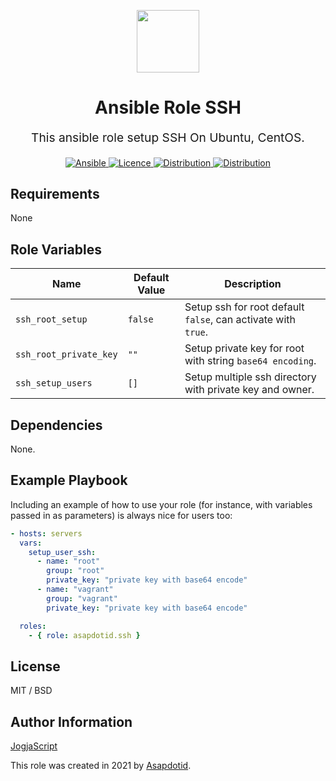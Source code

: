 <p align="center"> <img src="https://user-images.githubusercontent.com/34257858/129839002-15e3f2c7-3f75-46d4-afae-0fd207d7fdde.png" width="100" height="100"></p>

<h1 align="center">
    Ansible Role SSH
</h1>

<p align="center" style="font-size: 1.2rem;">
    This ansible role setup SSH On Ubuntu, CentOS.
</p>

<p align="center">

<a href="https://www.ansible.com">
  <img src="https://img.shields.io/badge/Ansible-2.10-green?style=flat&logo=ansible" alt="Ansible">
</a>
<a href="LICENSE.md">
  <img src="https://img.shields.io/badge/License-MIT-blue.svg" alt="Licence">
</a>
<a href="https://ubuntu.com/">
  <img src="https://img.shields.io/badge/ubuntu-20.x-orange?style=flat&logo=ubuntu" alt="Distribution">
</a>
<a href="https://www.centos.org/">
  <img src="https://img.shields.io/badge/CentOS-8-green?style=flat&logo=centos" alt="Distribution">
</a>

## Requirements

None

## Role Variables

| Name                   | Default Value | Description                                                   |
| ---------------------- | ------------- | ------------------------------------------------------------- |
| `ssh_root_setup`       | `false`       | Setup ssh for root default `false`, can activate with `true`. |
| `ssh_root_private_key` | `""`          | Setup private key for root with string `base64 encoding`.     |
| `ssh_setup_users`      | `[]`          | Setup multiple ssh directory with private key and owner.      |

## Dependencies

None.

## Example Playbook

Including an example of how to use your role (for instance, with variables passed in as parameters) is always nice for users too:

```yaml
- hosts: servers
  vars:
    setup_user_ssh:
      - name: "root"
        group: "root"
        private_key: "private key with base64 encode"
      - name: "vagrant"
        group: "vagrant"
        private_key: "private key with base64 encode"

  roles:
    - { role: asapdotid.ssh }
```

## License

MIT / BSD

## Author Information

[JogjaScript](https://jogjascript.com)

This role was created in 2021 by [Asapdotid](https://github.com/asapdotid).
